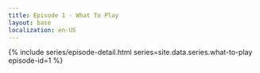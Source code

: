```yaml
---
title: Episode 1 - What To Play
layout: base
localization: en-US
---
```


{% include series/episode-detail.html
    series=site.data.series.what-to-play
    episode-id=1
%}